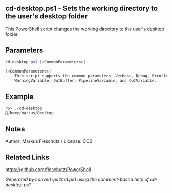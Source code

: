 ## cd-desktop.ps1 - Sets the working directory to the user's desktop folder

This PowerShell script changes the working directory to the user's desktop folder.

## Parameters
```powershell
cd-desktop.ps1 [<CommonParameters>]

[<CommonParameters>]
    This script supports the common parameters: Verbose, Debug, ErrorAction, ErrorVariable, WarningAction, 
    WarningVariable, OutBuffer, PipelineVariable, and OutVariable.
```

## Example
```powershell
PS> ./cd-desktop
📂/home/markus/Desktop

```

## Notes
Author: Markus Fleschutz / License: CC0

## Related Links
https://github.com/fleschutz/PowerShell

*Generated by convert-ps2md.ps1 using the comment-based help of cd-desktop.ps1*
